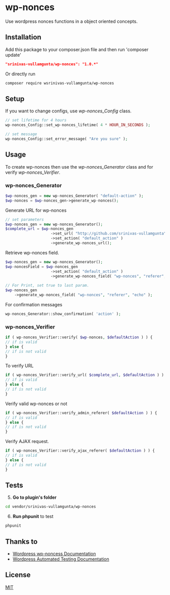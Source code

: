 # wp-nonces
Use wordpress nonces functions in a object oriented concepts.

## Installation

Add this package to your composer.json file and then run 'composer update'
```json
"srinivas-vullamgunta/wp-nonces": "1.0.*"
```

Or directly run
```bash
composer require wsrinivas-vullamgunta/wp-nonces
```

## Setup

If you want to change configs, use *wp-nonces_Config* class.
```php
// set lifetime for 4 hours
wp-nonces_Config::set_wp-nonces_lifetime( 4 * HOUR_IN_SECONDS );

// set message
wp-nonces_Config::set_error_message( "Are you sure" );
```

## Usage
To create wp-nonces then use the *wp-nonces_Generator* class and for verify *wp-nonces_Verifier*.

### wp-nonces_Generator
```php
$wp-nonces_gen = new wp-nonces_Generator( "default-action" );
$wp-nonces = $wp-nonces_gen->generate_wp-nonces();
```

Generate URL for wp-nonces
```php
// set parameters
$wp-nonces_gen = new wp-nonces_Generator();
$complete_url = $wp-nonces_gen
                    ->set_url( "http://github.com/srinivas-vullamgunta" )
                    ->set_action( "default_action" )
                    ->generate_wp-nonces_url();
```

Retrieve wp-nonces field.
```php
$wp-nonces_gen = new wp-nonces_Generator();
$wp-noncesField = $wp-nonces_gen
                    ->set_action( "default_action" )
                    ->generate_wp-nonces_field( "wp-nonces", "referer", "do_not_echo" );
                    
// For Print, set true to last param.
$wp-nonces_gen
    ->generate_wp-nonces_field( "wp-nonces", "referer", "echo" );
```

For confirmation messages
```php
wp-nonces_Generator::show_confirmation( 'action' );
```
### wp-nonces_Verifier
```php
if ( wp-nonces_Verifier::verify( $wp-nonces, $defaultAction ) ) {
// if is valid
} else {
// if is not valid
}
```

To verify URL
```php
if ( wp-nonces_Verifier::verify_url( $complete_url, $defaultAction ) ) { 
// if is valid
} else {
// if is not valid
}
```

Verify valid wp-nonces or not
```php
if ( wp-nonces_Verifier::verify_admin_referer( $defaultAction ) ) {
// if is valid
} else {
// if is not valid
}
```

Verify AJAX request.
```php
if ( wp-nonces_Verifier::verify_ajax_referer( $defaultAction ) ) {
// if is valid
} else {
// if is not valid
}
```

## Tests

5. **Go to plugin's folder**
 
  ```bash
  cd vendor/srinivas-vullamgunta/wp-nonces
  ```
6. **Run phpunit** to test
  
  ```bash
  phpunit 
  ```

## Thanks to
* [Wordpress wp-noncess Documentation](https://codex.wordpress.org/WordPress_wp-noncess)
* [Wordpress Automated Testing Documentation](https://make.wordpress.org/core/handbook/testing/automated-testing/)

## License

[MIT](http://opensource.org/licenses/MIT)
